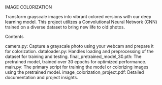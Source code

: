 IMAGE COLORIZATION

Transform grayscale images into vibrant colored versions with our deep learning model. This project utilizes a Convolutional Neural Network (CNN) trained on a diverse dataset to bring new life to old photos.

Contents

camera.py: Capture a grayscale photo using your webcam and prepare it for colorization.
dataloader.py: Handles loading and preprocessing of the dataset for training and testing.
final_pretrained_model_30.pth: The pretrained model, trained over 30 epochs for optimized performance.
main.py: The primary script for training the model or colorizing images using the pretrained model.
image_colorization_project.pdf: Detailed documentation and project insights.
